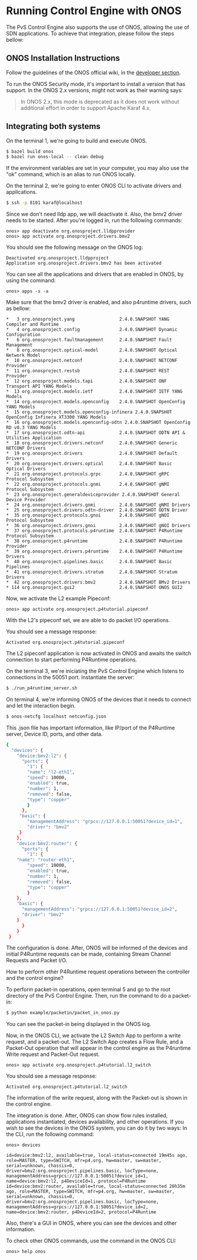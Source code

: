 ﻿# Running Control Engine with ONOS

The PvS Control Engine also supports the use of ONOS, allowing the use of SDN applications. To achieve that integration, please follow the steps bellow:


## ONOS Installation Instructions

Follow the guidelines of the ONOS official wiki, in the [developer section].

To run the ONOS Security mode, it's important to install a version that has support. In the ONOS 2.x versions, might not work as their warning says:
 > In ONOS 2.x, this mode is deprecated as it does not work without additional effort in order to support Apache Karaf 4.x.

## Integrating both systems

On the terminal 1, we're going to build and execute ONOS.
```sh
$ bazel build onos
$ bazel run onos-local -- clean debug
```
If the environment variables are set in your computer, you may also use the "ok" command, which is an alias to run ONOS locally.

On the terminal 2, we're going to enter ONOS CLI to activate drivers and applications.
 ```sh
$ ssh -p 8101 karaf@localhost
```
Since we don't need lldp app, we will deactivate it. Also, the bmv2 driver needs to be started.
After you're logged in, run the following commands:
```
onos> app deactivate org.onosproject.lldpprovider
onos> app activate org.onosproject.drivers.bmv2
```

You should see the following message on the ONOS log:

```
Deactivated org.onosproject.lldpproject
Application org.onosproject.drivers.bmv2 has been activated
```

You can see all the applications and drivers that are enabled in ONOS, by using the command:
```
onos> apps -s -a
```
Make sure that the bmv2 driver is enabled, and also p4runtime drivers, such as bellow:
```
*   3 org.onosproject.yang                 2.4.0.SNAPSHOT YANG Compiler and Runtime
*   4 org.onosproject.config               2.4.0.SNAPSHOT Dynamic Configuration
*   6 org.onosproject.faultmanagement      2.4.0.SNAPSHOT Fault Management
*   8 org.onosproject.optical-model        2.4.0.SNAPSHOT Optical Network Model
*  10 org.onosproject.netconf              2.4.0.SNAPSHOT NETCONF Provider
*  11 org.onosproject.restsb               2.4.0.SNAPSHOT REST Provider
*  12 org.onosproject.models.tapi          2.4.0.SNAPSHOT ONF Transport API YANG Models
*  13 org.onosproject.models.ietf          2.4.0.SNAPSHOT IETF YANG Models
*  14 org.onosproject.models.openconfig    2.4.0.SNAPSHOT OpenConfig YANG Models
*  15 org.onosproject.models.openconfig-infinera 2.4.0.SNAPSHOT OpenConfig Infinera XT3300 YANG Models
*  16 org.onosproject.models.openconfig-odtn 2.4.0.SNAPSHOT OpenConfig RD v0.3 YANG Models
*  17 org.onosproject.odtn-api             2.4.0.SNAPSHOT ODTN API & Utilities Application
*  18 org.onosproject.drivers.netconf      2.4.0.SNAPSHOT Generic NETCONF Drivers
*  19 org.onosproject.drivers              2.4.0.SNAPSHOT Default Drivers
*  20 org.onosproject.drivers.optical      2.4.0.SNAPSHOT Basic Optical Drivers
*  21 org.onosproject.protocols.grpc       2.4.0.SNAPSHOT gRPC Protocol Subsystem
*  22 org.onosproject.protocols.gnmi       2.4.0.SNAPSHOT gNMI Protocol Subsystem
*  23 org.onosproject.generaldeviceprovider 2.4.0.SNAPSHOT General Device Provider
*  24 org.onosproject.drivers.gnmi         2.4.0.SNAPSHOT gNMI Drivers
*  25 org.onosproject.drivers.odtn-driver  2.4.0.SNAPSHOT ODTN Driver
*  35 org.onosproject.protocols.gnoi       2.4.0.SNAPSHOT gNOI Protocol Subsystem
*  36 org.onosproject.drivers.gnoi         2.4.0.SNAPSHOT gNOI Drivers
*  37 org.onosproject.protocols.p4runtime  2.4.0.SNAPSHOT P4Runtime Protocol Subsystem
*  38 org.onosproject.p4runtime            2.4.0.SNAPSHOT P4Runtime Provider
*  39 org.onosproject.drivers.p4runtime    2.4.0.SNAPSHOT P4Runtime Drivers
*  40 org.onosproject.pipelines.basic      2.4.0.SNAPSHOT Basic Pipelines
*  41 org.onosproject.drivers.stratum      2.4.0.SNAPSHOT Stratum Drivers
*  42 org.onosproject.drivers.bmv2         2.4.0.SNAPSHOT BMv2 Drivers
* 114 org.onosproject.gui2                 2.4.0.SNAPSHOT ONOS GUI2
```

Now, we activate the L2 example Pipeconf:
```
onos> app activate org.onosproject.p4tutorial.pipeconf
```

With the L2's pipeconf set, we are able to do packet I/O operations.

You should see a message response:
```
Activated org.onosproject.p4tutorial.pipeconf
```
The L2 pipeconf application is now activated in ONOS and awaits the switch connection to start performing P4Runtime operations.

On the terminal 3, we're iniciating the PvS Control Engine which listens to connections in the 50051 port. 
Instantiate the server:
```sh
$ ./run_p4runtime_server.sh
```

On terminal 4, we're informing ONOS of the devices that it needs to connect and let the interaction begin.
```sh
$ onos-netcfg localhost netconfig.json
```
This .json file has important information, like IP/port of the P4Runtime server, Device ID, ports, and other data.
```sh
{
  "devices": {
    "device:bmv2:l2": {
      "ports": {
        "1": {
        "name": "l2-eth1",
		"speed": 10000,
		"enabled": true,
		"number": 1,
		"removed": false,
		"type": "copper"
		}
	  },
	 "basic": {
		"managementAddress": "grpcs://127.0.0.1:50051?device_id=1",
		"driver": "bmv2"
	 }
	},
    "device:bmv2:router": {
      "ports": {
        "1": {
	"name": "router-eth1",
		"speed": 10000,
		"enabled": true,
		"number": 1,
		"removed": false,
		"type": "copper"
		}
	},
	"basic": {
	  "managementAddress": "grpcs://127.0.0.1:50051?device_id=2",
	  "driver": "bmv2"
	}
      }
    }
 }
```
The configuration is done. After, ONOS will be informed of the devices and initial P4Runtime requests can be made, containing Stream Channel Requests and Packet I/O.

How to perform other P4Runtime request operations between the controller and the control engine?

To perform packet-in operations, open terminal 5 and go to the root directory of the PvS Control Engine. Then, run the command to do a packet-in:
```sh
$ python example/packetin/packet_in_onos.py
```
You can see the packet-in being displayed in the ONOS log.

Now, in the ONOS CLI, we activate the L2 Switch App to perform a write request, and a packet-out.
The L2 Switch App creates a Flow Rule, and a Packet-Out operation that will appear in the control engine as the P4runtime Write request and Packet-Out request.
```
onos> app activate org.onosproject.p4tutorial.l2_switch
```
You should see a message response:
```
Activated org.onosproject.p4tutorial.l2_switch
```
The information of the write request, along with the Packet-out is shown in the control engine.


The integration is done. After, ONOS can show flow rules installed, applications instantiated, devices availability, and other operations.
If you wish to see the devices in the ONOS system, you can do it by two ways:
In the CLI, run the following command:
```
onos> devices
```
```
id=device:bmv2:l2, available=true, local-status=connected 19m45s ago, role=MASTER, type=SWITCH, mfr=p4.org, hw=master, sw=master, serial=unknown, chassis=0, driver=bmv2:org.onosproject.pipelines.basic, locType=none, managementAddress=grpcs://127.0.0.1:50051?device_id=1, name=device:bmv2:l2, p4DeviceId=1, protocol=P4Runtime
id=device:bmv2:router, available=true, local-status=connected 20h35m ago, role=MASTER, type=SWITCH, mfr=p4.org, hw=master, sw=master, serial=unknown, chassis=0, driver=bmv2:org.onosproject.pipelines.basic, locType=none, managementAddress=grpcs://127.0.0.1:50051?device_id=2, name=device:bmv2:router, p4DeviceId=2, protocol=P4Runtime
```
Also, there's a GUI in ONOS, where you can see the devices and other information.

To check other ONOS commands, use the command in the ONOS CLI:
```
onos> help onos
```

[developer section]: <https://wiki.onosproject.org/display/ONOS/Developer+Quick+Start>

